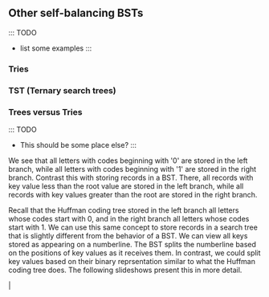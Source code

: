 
## Other self-balancing BSTs

::: TODO
- list some examples
:::

### Tries

### TST (Ternary search trees)

### Trees versus Tries

::: TODO
- This should be some place else?
:::

We see that all letters with codes beginning with '0' are stored in
the left branch, while all letters with codes beginning with '1' are
stored in the right branch. Contrast this with storing records in a BST.
There, all records with key value less than the root value are stored in
the left branch, while all records with key values greater than the root
are stored in the right branch.

Recall that the Huffman coding tree stored in the left branch all
letters whose codes start with 0, and in the right branch all letters
whose codes start with 1. We can use this same concept to store records
in a search tree that is slightly different from the behavior of a BST.
We can view all keys stored as appearing on a numberline. The BST splits
the numberline based on the positions of key values as it receives them.
In contrast, we could split key values based on their binary
reprsentation similar to what the Huffman coding tree does. The
following slideshows present this in more detail.

<inlineav id="TreeTimelineCON" src="Development/TreeTimelineCON.js" name="Tree timeline Slideshow" links="Development/TreeTrieCON.css"/>

|

<inlineav id="TrieTimelineCON" src="Development/TrieTimelineCON.js" name="Trie timeline Slideshow" links="Development/TreeTrieCON.css"/>
